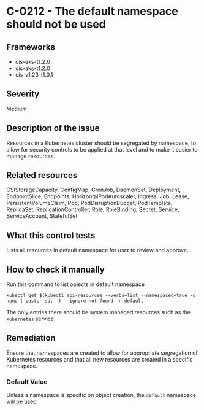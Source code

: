 # C-0212 - The default namespace should not be used

## Frameworks
* cis-eks-t1.2.0
* cis-aks-t1.2.0
* cis-v1.23-t1.0.1
 
## Severity
Medium

## Description of the issue
Resources in a Kubernetes cluster should be segregated by namespace, to allow for security controls to be applied at that level and to make it easier to manage resources.
 
## Related resources
CSIStorageCapacity, ConfigMap, CronJob, DaemonSet, Deployment, EndpointSlice, Endpoints, HorizontalPodAutoscaler, Ingress, Job, Lease, PersistentVolumeClaim, Pod, PodDisruptionBudget, PodTemplate, ReplicaSet, ReplicationController, Role, RoleBinding, Secret, Service, ServiceAccount, StatefulSet
 
## What this control tests 
Lists all resources in default namespace for user to review and approve.
 
## How to check it manually 
Run this command to list objects in default namespace

 
```
kubectl get $(kubectl api-resources --verbs=list --namespaced=true -o name | paste -sd, -) --ignore-not-found -n default

```
 The only entries there should be system managed resources such as the `kubernetes` service
 
## Remediation
Ensure that namespaces are created to allow for appropriate segregation of Kubernetes resources and that all new resources are created in a specific namespace.
 
### Default Value
Unless a namespace is specific on object creation, the `default` namespace will be used
 
